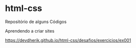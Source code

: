 # html-css
 Repositório de alguns Códigos

 Aprendendo a criar sites

https://devdherik.github.io/html-css/desafios/exercicios/ex001
